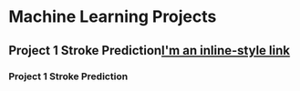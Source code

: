 # Machine Learning Projects

## Project 1 Stroke Prediction[I'm an inline-style link](https://www.google.com)

### Project 1 Stroke Prediction
